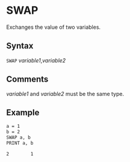 # SWAP

Exchanges the value of two variables.

## Syntax

`SWAP` *variable1*,*variable2*

## Comments

*variable1* and *variable2* must be the same type.

## Example

```vb
a = 1
b = 2
SWAP a, b
PRINT a, b
```

```txt
2        1
```
